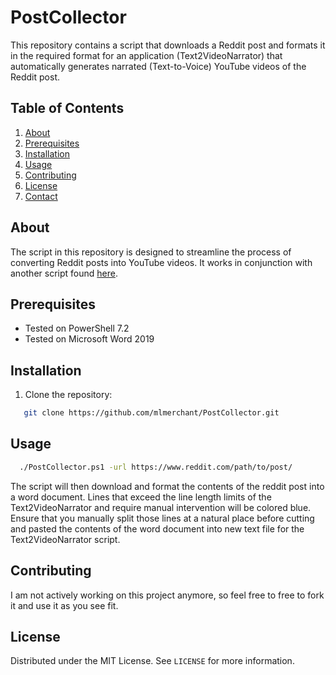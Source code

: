 # PostCollector
This repository contains a script that downloads a Reddit post and formats it in the required format for an application (Text2VideoNarrator) that automatically generates narrated (Text-to-Voice) YouTube videos of the Reddit post.

## Table of Contents

1. [About](#about)
2. [Prerequisites](#prerequisites)
3. [Installation](#installation)
4. [Usage](#usage)
5. [Contributing](#contributing)
6. [License](#license)
7. [Contact](#contact)

## About

The script in this repository is designed to streamline the process of converting Reddit posts into YouTube videos. It works in conjunction with another script found [here](https://github.com/mlmerchant/Text2VideoNarrator).

## Prerequisites

- Tested on PowerShell 7.2
- Tested on Microsoft Word 2019

## Installation

1. Clone the repository:
```sh
   git clone https://github.com/mlmerchant/PostCollector.git
```

## Usage
```sh
  ./PostCollector.ps1 -url https://www.reddit.com/path/to/post/
```
The script will then download and format the contents of the reddit post into a word document.  Lines that exceed the line length limits of the Text2VideoNarrator and require manual intervention will be colored blue. Ensure that you manually split those lines at a natural place before cutting and pasted the contents of the word document into new text file for the Text2VideoNarrator script.

## Contributing
I am not actively working on this project anymore, so feel free to free to fork it and use it as you see fit.

## License
Distributed under the MIT License. See `LICENSE` for more information.
